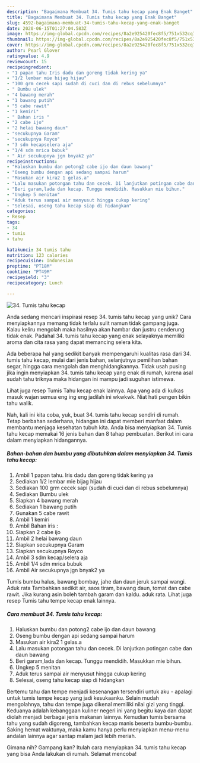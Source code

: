 ```yaml
---
description: "Bagaimana Membuat 34. Tumis tahu kecap yang Enak Banget"
title: "Bagaimana Membuat 34. Tumis tahu kecap yang Enak Banget"
slug: 4592-bagaimana-membuat-34-tumis-tahu-kecap-yang-enak-banget
date: 2020-06-15T01:27:04.583Z
image: https://img-global.cpcdn.com/recipes/8a2e925420fec8f5/751x532cq70/34-tumis-tahu-kecap-foto-resep-utama.jpg
thumbnail: https://img-global.cpcdn.com/recipes/8a2e925420fec8f5/751x532cq70/34-tumis-tahu-kecap-foto-resep-utama.jpg
cover: https://img-global.cpcdn.com/recipes/8a2e925420fec8f5/751x532cq70/34-tumis-tahu-kecap-foto-resep-utama.jpg
author: Pearl Glover
ratingvalue: 4.9
reviewcount: 15
recipeingredient:
- "1 papan tahu Iris dadu dan goreng tidak kering ya"
- "1/2 lembar mie bijag hijau"
- "100 grm cecek sapi sudah di cuci dan di rebus sebelumnya"
- " Bumbu ulek"
- "4 bawang merah"
- "1 bawang putih"
- "5 cabe rawit"
- "1 kemiri"
- " Bahan iris "
- "2 cabe ijo"
- "2 helai bawang daun"
- "secukupnya Garam"
- "secukupnya Royco"
- "3 sdm kecapselera aja"
- "1/4 sdm mrica bubuk"
- " Air secukupnya jgn bnyak2 ya"
recipeinstructions:
- "Haluskan bumbu dan potong2 cabe ijo dan daun bawang"
- "Oseng bumbu dengan api sedang sampai harum"
- "Masukan air kira2 1 gelas.a"
- "Lalu masukan potongan tahu dan cecek. Di lanjutkan potingan cabe dan daun bawang"
- "Beri garam,lada dan kecap. Tunggu mendidih. Masukkan mie bihun."
- "Ungkep 5 menitan"
- "Aduk terus sampai air menyusut hingga cukup kering"
- "Selesai, oseng tahu kecap siap di hidangkan"
categories:
- Resep
tags:
- 34
- tumis
- tahu

katakunci: 34 tumis tahu 
nutrition: 123 calories
recipecuisine: Indonesian
preptime: "PT18M"
cooktime: "PT49M"
recipeyield: "3"
recipecategory: Lunch

---
```



![34. Tumis tahu kecap](https://img-global.cpcdn.com/recipes/8a2e925420fec8f5/751x532cq70/34-tumis-tahu-kecap-foto-resep-utama.jpg)

Anda sedang mencari inspirasi resep 34. tumis tahu kecap yang unik? Cara menyiapkannya memang tidak terlalu sulit namun tidak gampang juga. Kalau keliru mengolah maka hasilnya akan hambar dan justru cenderung tidak enak. Padahal 34. tumis tahu kecap yang enak selayaknya memiliki aroma dan cita rasa yang dapat memancing selera kita.

Ada beberapa hal yang sedikit banyak mempengaruhi kualitas rasa dari 34. tumis tahu kecap, mulai dari jenis bahan, selanjutnya pemilihan bahan segar, hingga cara mengolah dan menghidangkannya. Tidak usah pusing jika ingin menyiapkan 34. tumis tahu kecap yang enak di rumah, karena asal sudah tahu triknya maka hidangan ini mampu jadi suguhan istimewa.

Lihat juga resep Tumis Tahu kecap enak lainnya. Apa yang ada di kulkas masuk wajan semua eng ing eng jadilah ini wkwkwk. Niat hati pengen bikin tahu walik.


Nah, kali ini kita coba, yuk, buat 34. tumis tahu kecap sendiri di rumah. Tetap berbahan sederhana, hidangan ini dapat memberi manfaat dalam membantu menjaga kesehatan tubuh kita. Anda bisa menyiapkan 34. Tumis tahu kecap memakai 16 jenis bahan dan 8 tahap pembuatan. Berikut ini cara dalam menyiapkan hidangannya.

<!--inarticleads1-->

##### Bahan-bahan dan bumbu yang dibutuhkan dalam menyiapkan 34. Tumis tahu kecap:

1. Ambil 1 papan tahu. Iris dadu dan goreng tidak kering ya
1. Sediakan 1/2 lembar mie bijag hijau
1. Sediakan 100 grm cecek sapi (sudah di cuci dan di rebus sebelumnya)
1. Sediakan  Bumbu ulek
1. Siapkan 4 bawang merah
1. Sediakan 1 bawang putih
1. Gunakan 5 cabe rawit
1. Ambil 1 kemiri
1. Ambil  Bahan iris :
1. Siapkan 2 cabe ijo
1. Ambil 2 helai bawang daun
1. Siapkan secukupnya Garam
1. Siapkan secukupnya Royco
1. Ambil 3 sdm kecap/selera aja
1. Ambil 1/4 sdm mrica bubuk
1. Ambil  Air secukupnya jgn bnyak2 ya


Tumis bumbu halus, bawang bombay, jahe dan daun jeruk sampai wangi. Aduk rata Tambahkan sedikit air, saos tiram, bawang daun, tomat dan cabe rawit. Jika kurang asin boleh tambah garam dan kaldu. aduk rata. Lihat juga resep Tumis tahu tempe kecap enak lainnya. 

<!--inarticleads2-->

##### Cara membuat 34. Tumis tahu kecap:

1. Haluskan bumbu dan potong2 cabe ijo dan daun bawang
1. Oseng bumbu dengan api sedang sampai harum
1. Masukan air kira2 1 gelas.a
1. Lalu masukan potongan tahu dan cecek. Di lanjutkan potingan cabe dan daun bawang
1. Beri garam,lada dan kecap. Tunggu mendidih. Masukkan mie bihun.
1. Ungkep 5 menitan
1. Aduk terus sampai air menyusut hingga cukup kering
1. Selesai, oseng tahu kecap siap di hidangkan


Bertemu tahu dan tempe menjadi kesenangan tersendiri untuk aku - apalagi untuk tumis tempe kecap yang jadi kesukaanku. Selain mudah mengolahnya, tahu dan tempe juga dikenal memiliki nilai gizi yang tinggi. Keduanya adalah kebanggaan kuliner negeri ini yang begitu kaya dan dapat diolah menjadi berbagai jenis makanan lainnya. Kemudian tumis bersama tahu yang sudah digoreng, tambahkan kecap manis beserta bumbu-bumbu. Saking hemat waktunya, maka kamu hanya perlu menyiapkan menu-menu andalan lainnya agar santap malam jadi lebih meriah. 

Gimana nih? Gampang kan? Itulah cara menyiapkan 34. tumis tahu kecap yang bisa Anda lakukan di rumah. Selamat mencoba!
